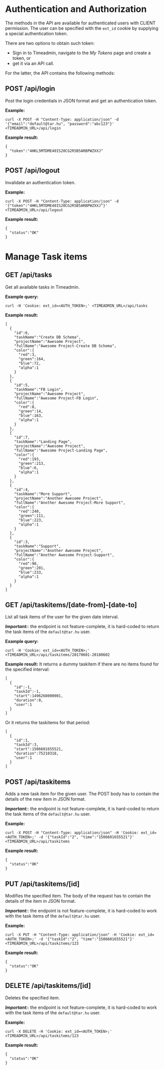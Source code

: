 Authentication and Authorization
================================

The methods in the API are available for authenticated users with CLIENT permission.
The user can be specified with the ```ext_id``` cookie by supplying a special authentication token.

There are two options to obtain such token:

- Sign in to Timeadmin, navigate to the *My Tokens* page and create a token, or
- get it via an API call.

For the latter, the API contains the following methods:


POST /api/login
---------------
Post the login credentials in JSON format and get an authentication token.

**Example:**

```
curl -X POST -H "Content-Type: application/json" -d '{"email":"default@tar.hu", "password":"abc123"}' <TIMEADMIN_URL>/api/login
```

**Example result:**

```
{
  "token":"4HKL5MTDME40IS20CG2R5B5ARBPWZXXJ"
}
```


POST /api/logout
----------------
Invalidate an authentication token.

**Example:**

```
curl -X POST -H "Content-Type: application/json" -d '{"token":"4HKL5MTDME40IS20CG2R5B5ARBPWZXXJ"}' <TIMEADMIN_URL>/api/logout
```

**Example result:**

```
{
  "status":"OK"
}
```


Manage Task items
=================


GET /api/tasks
--------------
Get all available tasks in Timeadmin.

**Example query:**

```
curl -H 'Cookie: ext_id=<AUTH_TOKEN>;' <TIMEADMIN_URL>/api/tasks
```

**Example result:**
```
[
  {
    "id":6,
    "taskName":"Create DB Schema",
    "projectName":"Awesome Project",
    "fullName":"Awesome Project-Create DB Schema",
    "color":{
      "red":3,
      "green":164,
      "blue":72,
      "alpha":1
    }
  },
  {
    "id":5,
    "taskName":"FB Login",
    "projectName":"Awesome Project",
    "fullName":"Awesome Project-FB Login",
    "color":{
      "red":8,
      "green":14,
      "blue":163,
      "alpha":1
    }
  },
  {
    "id":7,
    "taskName":"Landing Page",
    "projectName":"Awesome Project",
    "fullName":"Awesome Project-Landing Page",
    "color":{
      "red":193,
      "green":213,
      "blue":6,
      "alpha":1
    }
  },
  {
    "id":4,
    "taskName":"More Support",
    "projectName":"Another Awesome Project",
    "fullName":"Another Awesome Project-More Support",
    "color":{
      "red":240,
      "green":111,
      "blue":223,
      "alpha":1
    }
  },
  {
    "id":3,
    "taskName":"Support",
    "projectName":"Another Awesome Project",
    "fullName":"Another Awesome Project-Support",
    "color":{
      "red":98,
      "green":201,
      "blue":233,
      "alpha":1
    }
  }
]
```


GET /api/taskitems/[date-from]-[date-to]
----------------------------------------
List all task items of the user for the given date interval.

**_Important:_**: the endpoint is not feature-complete, it is hard-coded to return the task items of the ```default@tar.hu``` user.


**Example query:**
```
curl -H 'Cookie: ext_id=<AUTH_TOKEN>;' <TIMEADMIN_URL>/api/taskitems/20170601-20180602
```

**Example result:**
It returns a dummy taskitem if there are no items found for the specified interval:

```
[
  {
    "id":-1,
    "taskId":-1,
    "start":1496268000001,
    "duration":0,
    "user":1
  }
]
```

Or it returns the taskitems for that period:
```
[
  {
    "id":1,
    "taskId":3,
    "start":1506601655521,
    "duration":75210318,
    "user":1
  }
]
```


POST /api/taskitems
-------------------
Adds a new task item for the given user. The POST body has to contain the details of the new item in JSON format.

**_Important:_**: the endpoint is not feature-complete, it is hard-coded to return the task items of the ```default@tar.hu``` user.

**Example:**
```
curl -X POST -H "Content-Type: application/json" -H 'Cookie: ext_id=<AUTH_TOKEN>;' -d '{"taskId":"2", "time":"1506601655521"}' <TIMEADMIN_URL>/api/taskitems
```

**Example result:**
```
{
  "status":"OK"
}
```


PUT /api/taskitems/[id]
-----------------------
Modifies the specified item. The body of the request has to contain the details of the item in JSON format.

**_Important:_**: the endpoint is not feature-complete, it is hard-coded to work with the task items of the ```default@tar.hu``` user.

**Example:**
```
curl -X PUT -H "Content-Type: application/json" -H 'Cookie: ext_id=<AUTH_TOKEN>;' -d '{"taskId":"2", "time":"1506601655521"}' <TIMEADMIN_URL>/api/taskitems/123
```

**Example result:**
```
{
  "status":"OK"
}
```


DELETE /api/taskitems/[id]
--------------------------
Deletes the specified item.

**_Important:_**: the endpoint is not feature-complete, it is hard-coded to work with the task items of the ```default@tar.hu``` user.

**Example:**
```
curl -X DELETE -H 'Cookie: ext_id=<AUTH_TOKEN>;' <TIMEADMIN_URL>/api/taskitems/123
```

**Example result:**
```
{
  "status":"OK"
}
```
